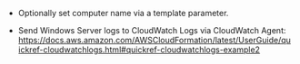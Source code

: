* Optionally set computer name via a template parameter.

* Send Windows Server logs to CloudWatch Logs via CloudWatch Agent: https://docs.aws.amazon.com/AWSCloudFormation/latest/UserGuide/quickref-cloudwatchlogs.html#quickref-cloudwatchlogs-example2